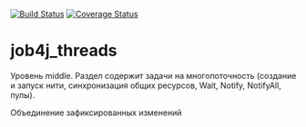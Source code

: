 [![Build Status](https://travis-ci.org/peterarsentev/junior.svg?branch=master)](https://travis-ci.org/AntonKondratkov/job4j_threads)
[![Coverage Status](https://codecov.io/gh/peterarsentev/junior/branch/master/graph/badge.svg)](https://codecov.io/gh/AntonKondratkov/job4j_threads)

# job4j_threads
Уровень middle. 
Раздел содержит задачи на многопоточность (создание и запуск нити, синхронизация общих ресурсов, Wait, Notify, NotifyAll, пулы). 

Объединение зафиксированных изменений